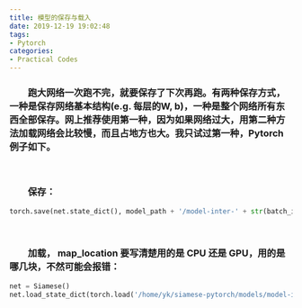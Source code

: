 ```yaml
---
title: 模型的保存与载入
date: 2019-12-19 19:02:48
tags:
- Pytorch
categories:
- Practical Codes
---
```


### &emsp;&emsp;跑大网络一次跑不完，就要保存了下次再跑。有两种保存方式，一种是保存网络基本结构(e.g. 每层的W, b)，一种是整个网络所有东西全部保存。网上推荐使用第一种，因为如果网络过大，用第二种方法加载网络会比较慢，而且占地方也大。我只试过第一种，Pytorch 例子如下。

</br>

### &emsp;&emsp;保存：

```python
torch.save(net.state_dict(), model_path + '/model-inter-' + str(batch_id+1) + ".pt")
```

</br>

### &emsp;&emsp;加载， map_location 要写清楚用的是 CPU 还是 GPU，用的是哪几块，不然可能会报错：

```python
net = Siamese()
net.load_state_dict(torch.load('/home/yk/siamese-pytorch/models/model-inter-104001.pt', map_location='cuda:0')
```

